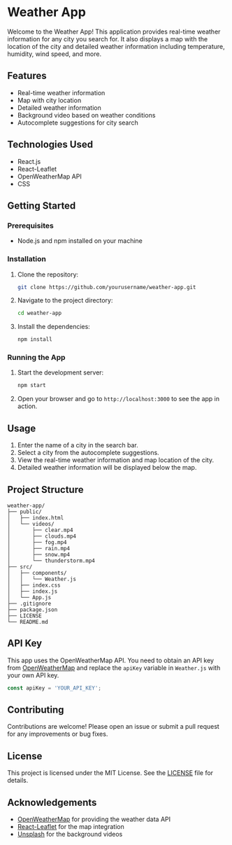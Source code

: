 # Weather App

Welcome to the Weather App! This application provides real-time weather information for any city you search for. It also displays a map with the location of the city and detailed weather information including temperature, humidity, wind speed, and more.

## Features

- Real-time weather information
- Map with city location
- Detailed weather information
- Background video based on weather conditions
- Autocomplete suggestions for city search

## Technologies Used

- React.js
- React-Leaflet
- OpenWeatherMap API
- CSS

## Getting Started

### Prerequisites

- Node.js and npm installed on your machine

### Installation

1. Clone the repository:
   ```bash
   git clone https://github.com/yourusername/weather-app.git
   ```
2. Navigate to the project directory:
   ```bash
   cd weather-app
   ```
3. Install the dependencies:
   ```bash
   npm install
   ```

### Running the App

1. Start the development server:
   ```bash
   npm start
   ```
2. Open your browser and go to `http://localhost:3000` to see the app in action.

## Usage

1. Enter the name of a city in the search bar.
2. Select a city from the autocomplete suggestions.
3. View the real-time weather information and map location of the city.
4. Detailed weather information will be displayed below the map.

## Project Structure

```
weather-app/
├── public/
│   ├── index.html
│   └── videos/
│       ├── clear.mp4
│       ├── clouds.mp4
│       ├── fog.mp4
│       ├── rain.mp4
│       ├── snow.mp4
│       └── thunderstorm.mp4
├── src/
│   ├── components/
│   │   └── Weather.js
│   ├── index.css
│   ├── index.js
│   └── App.js
├── .gitignore
├── package.json
├── LICENSE
└── README.md
```

## API Key

This app uses the OpenWeatherMap API. You need to obtain an API key from [OpenWeatherMap](https://openweathermap.org/api) and replace the `apiKey` variable in `Weather.js` with your own API key.

```javascript
const apiKey = 'YOUR_API_KEY';
```

## Contributing

Contributions are welcome! Please open an issue or submit a pull request for any improvements or bug fixes.

## License

This project is licensed under the MIT License. See the [LICENSE](LICENSE) file for details.

## Acknowledgements

- [OpenWeatherMap](https://openweathermap.org/) for providing the weather data API
- [React-Leaflet](https://react-leaflet.js.org/) for the map integration
- [Unsplash](https://unsplash.com/) for the background videos
